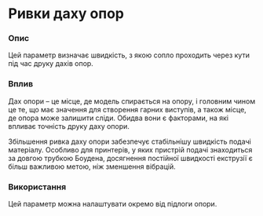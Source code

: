 Ривки даху опор
====

### **Опис**

Цей параметр визначає швидкість, з якою сопло проходить через кути під час друку дахів опор.

### **Вплив**

Дах опори – це місце, де модель спирається на опору, і головним чином це те, що має значення для створення гарних виступів, а також місце, де опора може залишити сліди. Обидва вони є факторами, на які впливає точність друку даху опори.

Збільшення ривка даху опори забезпечує стабільнішу швидкість подачі матеріалу. Особливо для принтерів, у яких пристрій подачі знаходиться за довгою трубкою Боудена, досягнення постійної швидкості екструзії є більш важливою метою, ніж зменшення вібрацій.

### **Використання**

Цей параметр можна налаштувати окремо від підлоги опори.
